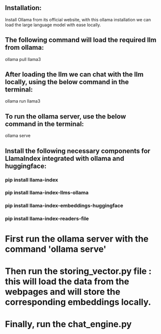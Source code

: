 ## Installation:

Install Ollama from its official website, with this ollama installation we can load the large language model with ease locally. 

## The following command will load the required llm from ollama:

ollama pull llama3

## After loading the llm we can chat with the llm locally, using the below command in the terminal:

ollama run llama3

## To run the ollama server, use the below command in the terminal:

ollama serve

## Install the following necessary components for LlamaIndex integrated with ollama and huggingface:

### pip install llama-index
### pip install llama-index-llms-ollama
### pip install llama-index-embeddings-huggingface
### pip install llama-index-readers-file

# First run the ollama server with the command 'ollama serve'
# Then run the storing_vector.py file : this will load the data from the webpages and will store the corresponding embeddings locally.
# Finally, run the chat_engine.py 
